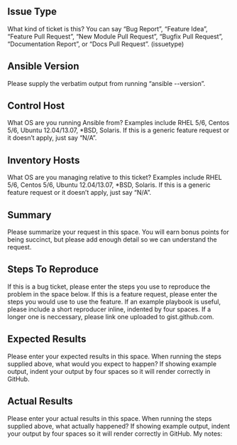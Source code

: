 ## Issue Type

What kind of ticket is this?  You can say “Bug Report”, “Feature Idea”, “Feature Pull Request”, “New Module Pull Request”, “Bugfix Pull Request”, “Documentation Report”, or “Docs Pull Request”. (issuetype)

## Ansible Version

Please supply the verbatim output from running “ansible --version”. 

## Control Host

What OS are you running Ansible from?  Examples include RHEL 5/6, Centos 5/6, Ubuntu 12.04/13.07, *BSD, Solaris.  If this is a generic feature request or it doesn’t apply, just say “N/A”. 

## Inventory Hosts

What OS are you managing relative to this ticket?  Examples include RHEL 5/6, Centos 5/6, Ubuntu 12.04/13.07, *BSD, Solaris. If this is a generic feature request or it doesn’t apply, just say “N/A”.

## Summary

Please summarize your request in this space.  You will earn bonus points for being succinct, but please add enough detail so we can understand the request.


## Steps To Reproduce

If this is a bug ticket, please enter the steps you use to reproduce the problem in the space below.  If this is a feature request, please enter the steps you would use to use the feature.  If an example playbook is useful, please include a short reproducer inline, indented by four spaces.  If a longer one is neccessary, please link one uploaded to gist.github.com. 

## Expected Results

Please enter your expected results in this space.  When running the steps supplied above, what would you expect to happen?  If showing example output, indent your output by four spaces so it will render correctly in GitHub. 

## Actual Results

Please enter your actual results in this space.  When running the steps supplied above, what actually happened?  If showing example output, indent your output by four spaces so it will render correctly in GitHub. My notes:




